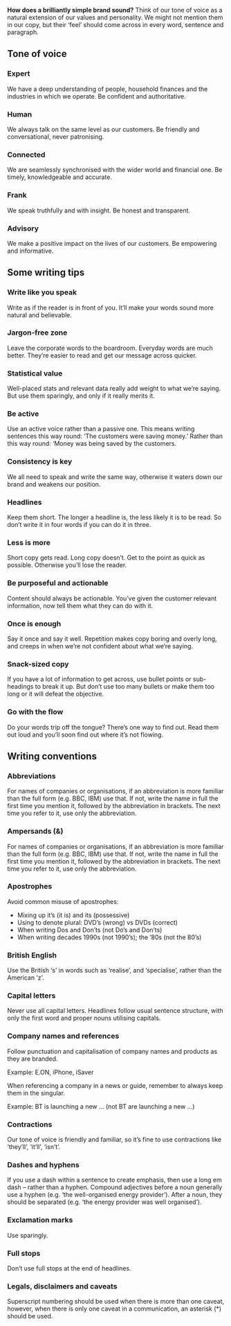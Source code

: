 **How does a brilliantly simple brand sound?** Think of our tone of voice as a natural extension of our values and personality. We might not mention them in our copy, but their ‘feel’ should come across in every word, sentence and paragraph.

## Tone of voice

### Expert
We have a deep understanding of people, household finances and the industries in which we operate. Be confident and authoritative.

### Human
We always talk on the same level as our customers. Be friendly and conversational, never patronising.

### Connected
We are seamlessly synchronised with the wider world and financial one. Be timely, knowledgeable and accurate.

### Frank
We speak truthfully and with insight. Be honest and transparent.

### Advisory
We make a positive impact on the lives of our customers. Be empowering and informative.

## Some writing tips

### Write like you speak
Write as if the reader is in front of you. It’ll make your words sound more natural and believable.

### Jargon-free zone
Leave the corporate words to the boardroom. Everyday words are much better. They’re easier to read and get our message across quicker.

### Statistical value
Well-placed stats and relevant data really add weight to what we’re saying. But use them sparingly, and only if it really merits it.

### Be active
Use an active voice rather than a passive one. This means writing sentences this way round: ‘The customers were saving money.’ Rather than this way round: ‘Money was being saved by the customers.

### Consistency is key
We all need to speak and write the same way, otherwise it waters down our brand and weakens our position.

### Headlines
Keep them short. The longer a headline is, the less likely it is to be read. So don’t write it in four words if you can do it in three.

### Less is more
Short copy gets read. Long copy doesn’t. Get to the point as quick as possible. Otherwise you’ll lose the reader.

### Be purposeful and actionable
Content should always be actionable. You’ve given the customer relevant information, now tell them what they can do with it.
   
### Once is enough
Say it once and say it well. Repetition makes copy boring and overly long, and creeps in when we’re not confident about what we’re saying.

### Snack-sized copy
If you have a lot of information to get across, use bullet points or sub-headings to break it up. But don’t use too many bullets or make them too long or it will defeat the objective.

### Go with the flow
Do your words trip off the tongue? There’s one way to find out. Read them out loud and you’ll soon find out where it’s not flowing.

## Writing conventions

### Abbreviations
For names of companies or organisations, if an abbreviation is more familiar than the full form (e.g. BBC, IBM) use that. If not, write the name in full the first time you mention it, followed by the abbreviation in brackets. The next time you refer to it, use only the abbreviation.

### Ampersands (&)
For names of companies or organisations, if an abbreviation is more familiar than the full form (e.g. BBC, IBM) use that. If not, write the name in full the first time you mention it, followed by the abbreviation in brackets. The next time you refer to it, use only the abbreviation.

### Apostrophes
Avoid common misuse of apostrophes:

- Mixing up it’s (it is) and its (possessive)
- Using to denote plural: DVD’s (wrong) vs DVDs (correct)
- When writing Dos and Don’ts (not Do’s and Don’ts)
- When writing decades 1990s (not 1990’s); the ’80s (not the 80’s)

### British English
Use the British ‘s’ in words such as ‘realise’, and ‘specialise’, rather than the American ‘z’.

### Capital letters
Never use all capital letters. Headlines follow usual sentence structure, with only the first word and proper nouns utilising capitals.

### Company names and references
Follow punctuation and capitalisation of company names and products as they are branded.

Example: E.ON, iPhone, iSaver

When referencing a company in a news or guide, remember to always keep them in the singular.

Example: BT is launching a new ... (not BT are launching a new ...)

### Contractions
Our tone of voice is friendly and familiar, so it’s fine to use contractions like ‘they’ll’, ‘it’ll’, ‘isn’t’.

### Dashes and hyphens
If you use a dash within a sentence to create emphasis, then use a long em dash – rather than a hyphen.
Compound adjectives before a noun generally use a hyphen (e.g. ‘the well-organised energy provider’). After a noun, they should be separated (e.g. ‘the energy provider was well organised’).

### Exclamation marks
Use sparingly.

### Full stops
Don’t use full stops at the end of headlines.

### Legals, disclaimers and caveats
Superscript numbering should be used when there is more than one caveat, however, when there is only one caveat in a communication, an asterisk (*) should be used.
